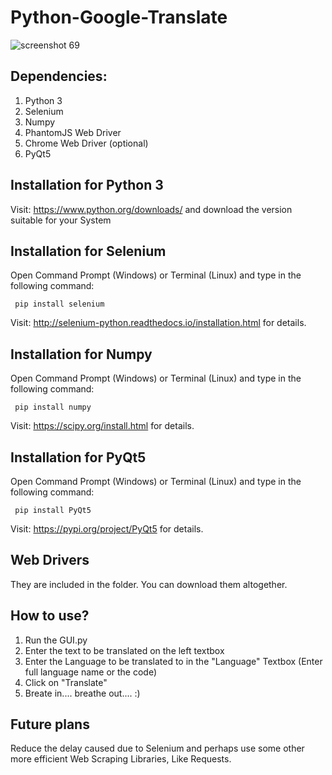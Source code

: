 # Python-Google-Translate
![screenshot 69](https://user-images.githubusercontent.com/16799596/42175884-b0c43b5c-7e44-11e8-90be-8e7d64799d5f.png)

## Dependencies:
  1. Python 3
  2. Selenium
  3. Numpy
  3. PhantomJS Web Driver
  4. Chrome Web Driver (optional)
  5. PyQt5
 
## Installation for Python 3
  Visit: https://www.python.org/downloads/ and download the version suitable for your System
  
## Installation for Selenium
  Open Command Prompt (Windows) or Terminal (Linux) and type in the following command:
     
     pip install selenium
  
  Visit: http://selenium-python.readthedocs.io/installation.html for details.
  
## Installation for Numpy
  Open Command Prompt (Windows) or Terminal (Linux) and type in the following command:
     
     pip install numpy
  
  Visit: https://scipy.org/install.html for details.
  
 ## Installation for PyQt5
  Open Command Prompt (Windows) or Terminal (Linux) and type in the following command:
     
     pip install PyQt5
  
  Visit: https://pypi.org/project/PyQt5 for details.

## Web Drivers
  They are included in the folder. You can download them altogether.
  
## How to use?
  1. Run the GUI.py
  2. Enter the text to be translated on the left textbox
  3. Enter the Language to be translated to in the "Language" Textbox (Enter full language name or the code)
  4. Click on "Translate"
  4. Breate in.... breathe out.... :)
  
## Future plans
  Reduce the delay caused due to Selenium and perhaps use some other more efficient Web Scraping Libraries, Like Requests. 

